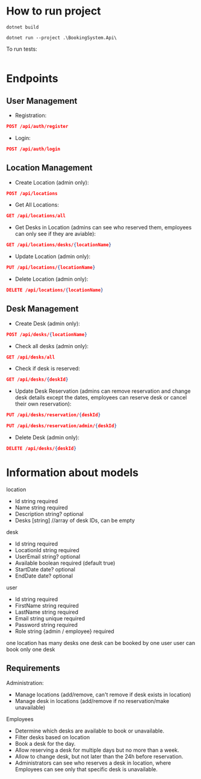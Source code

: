 # How to run project

```
dotnet build
```

```
dotnet run --project .\BookingSystem.Api\ 
```

To run tests:
```

```


# Endpoints

## User Management

- Registration:
```json
POST /api/auth/register
```

- Login:
```json
POST /api/auth/login
```

## Location Management

- Create Location (admin only):
```json
POST /api/locations
```

- Get All Locations:
```json
GET /api/locations/all
```

- Get Desks in Location (admins can see who reserved them, employees can only see if they are aviable):
```json
GET /api/locations/desks/{locationName}
```

- Update Location (admin only):
```json
PUT /api/locations/{locationName}
```

- Delete Location (admin only):
```json
DELETE /api/locations/{locationName}
```

## Desk Management

- Create Desk (admin only):
```json
POST /api/desks/{locationName}
```

- Check all desks (admin only):
```json
GET /api/desks/all
```

- Check if desk is reserved:
```json
GET /api/desks/{deskId}
```

- Update Desk Reservation
(admins can remove reservation and change desk details except the dates, employees can reserve desk or cancel their own reservation):
```json
PUT /api/desks/reservation/{deskId}
```
```json
PUT /api/desks/reservation/admin/{deskId}
```

- Delete Desk (admin only):
```json
DELETE /api/desks/{deskId}
```


# Information about models

location
- Id string required
- Name string required
- Description string? optional
- Desks [string] //array of desk IDs, can be empty

desk
- Id string required
- LocationId string required
- UserEmail string? optional
- Available boolean required (default true)
- StartDate date? optional
- EndDate date? optional

user
- Id string required
- FirstName string required
- LastName string required
- Email string unique required
- Password string required
- Role string {admin / employee} required

one location has many desks
one desk can be booked by one user
user can book only one desk

## Requirements
Administration:
- Manage locations (add/remove, can't remove if desk exists in location)
- Manage desk in locations (add/remove if no reservation/make unavailable)

Employees
- Determine which desks are available to book or unavailable.
- Filter desks based on location
- Book a desk for the day.
- Allow reserving a desk for multiple days but no more than a week.
- Allow to change desk, but not later than the 24h before reservation.
- Administrators can see who reserves a desk in location, where Employees can see only that specific desk is unavailable.
